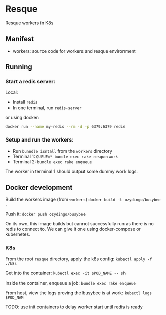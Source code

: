 # Resque

Resque workers in K8s

## Manifest

* workers: source code for workers and resque environment

## Running

### Start a redis server:

Local:

* Install `redis`
* In one terminal, run `redis-server`

or using docker:

```sh
docker run --name my-redis --rm -d -p 6379:6379 redis
```

### Setup and run the workers:

* Run `bunndle isntall` from the `workers` directory
* Terminal 1: `QUEUE=* bundle exec rake resque:work`
* Terminal 2: `bundle exec rake enqueue`

The worker in terminal 1 should output some dummy work logs.

## Docker development

Build the workers image (from `workers`) `docker build -t ozydingo/busybee .`

Push it: `docker push ozydingo/busybee`

On its own, this image builds but cannot successfully run as there is no redis to connect to. We can give it one using docker-compose or kubernetes.

### K8s

From the root `resque` directory, apply the k8s config: `kubectl apply -f ./k8s`

Get into the container: `kubectl exec -it $POD_NAME -- sh`

Inside the container, enqueue a job: `bundle exec rake enqueue`

From host, view the logs proving the busybee is at work: `kubectl logs $POD_NAM`

TODO: use init containers to delay worker start until redis is ready
